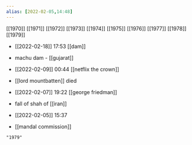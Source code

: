 ```yaml
---
alias: [2022-02-05,14:48]
---
```

[[1970]] [[1971]] [[1972]] [[1973]] [[1974]] [[1975]] [[1976]] [[1977]] [[1978]] [[1979]]

- [[2022-02-18]] 17:53 [[dam]]
- machu dam - [[gujarat]]

- [[2022-02-09]] 00:44 [[netflix the crown]]
- [[lord mountbatten]] died

- [[2022-02-07]] 19:22 [[george friedman]]
- fall of shah of [[iran]]

- [[2022-02-05]] 15:37
- [[mandal commission]]
```query
"1979"
```